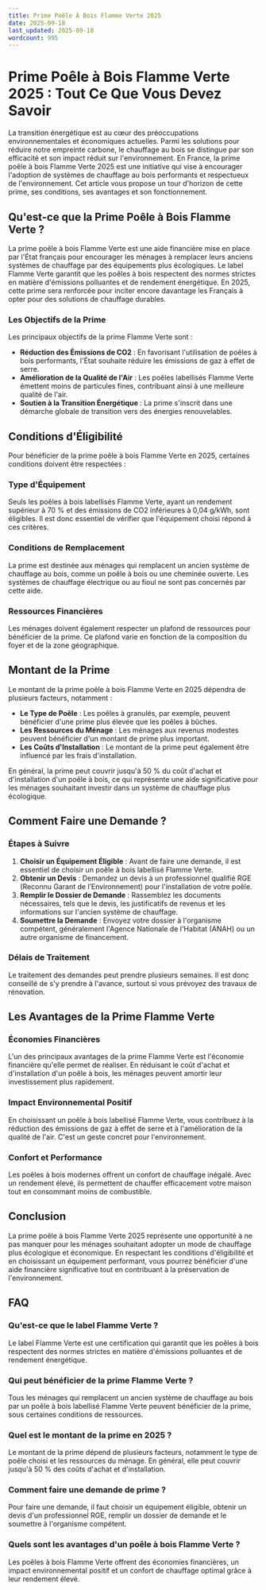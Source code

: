 ```yaml
---
title: Prime Poêle À Bois Flamme Verte 2025
date: 2025-09-18
last_updated: 2025-09-18
wordcount: 995
---
```


# Prime Poêle à Bois Flamme Verte 2025 : Tout Ce Que Vous Devez Savoir

La transition énergétique est au cœur des préoccupations environnementales et économiques actuelles. Parmi les solutions pour réduire notre empreinte carbone, le chauffage au bois se distingue par son efficacité et son impact réduit sur l'environnement. En France, la prime poêle à bois Flamme Verte 2025 est une initiative qui vise à encourager l'adoption de systèmes de chauffage au bois performants et respectueux de l'environnement. Cet article vous propose un tour d'horizon de cette prime, ses conditions, ses avantages et son fonctionnement.

## Qu'est-ce que la Prime Poêle à Bois Flamme Verte ?

La prime poêle à bois Flamme Verte est une aide financière mise en place par l'État français pour encourager les ménages à remplacer leurs anciens systèmes de chauffage par des équipements plus écologiques. Le label Flamme Verte garantit que les poêles à bois respectent des normes strictes en matière d'émissions polluantes et de rendement énergétique. En 2025, cette prime sera renforcée pour inciter encore davantage les Français à opter pour des solutions de chauffage durables.

### Les Objectifs de la Prime

Les principaux objectifs de la prime Flamme Verte sont :

- **Réduction des Émissions de CO2** : En favorisant l'utilisation de poêles à bois performants, l'État souhaite réduire les émissions de gaz à effet de serre.
- **Amélioration de la Qualité de l'Air** : Les poêles labellisés Flamme Verte émettent moins de particules fines, contribuant ainsi à une meilleure qualité de l'air.
- **Soutien à la Transition Énergétique** : La prime s'inscrit dans une démarche globale de transition vers des énergies renouvelables.

## Conditions d'Éligibilité

Pour bénéficier de la prime poêle à bois Flamme Verte en 2025, certaines conditions doivent être respectées :

### Type d'Équipement

Seuls les poêles à bois labellisés Flamme Verte, ayant un rendement supérieur à 70 % et des émissions de CO2 inférieures à 0,04 g/kWh, sont éligibles. Il est donc essentiel de vérifier que l'équipement choisi répond à ces critères.

### Conditions de Remplacement

La prime est destinée aux ménages qui remplacent un ancien système de chauffage au bois, comme un poêle à bois ou une cheminée ouverte. Les systèmes de chauffage électrique ou au fioul ne sont pas concernés par cette aide.

### Ressources Financières

Les ménages doivent également respecter un plafond de ressources pour bénéficier de la prime. Ce plafond varie en fonction de la composition du foyer et de la zone géographique.

## Montant de la Prime

Le montant de la prime poêle à bois Flamme Verte en 2025 dépendra de plusieurs facteurs, notamment :

- **Le Type de Poêle** : Les poêles à granulés, par exemple, peuvent bénéficier d'une prime plus élevée que les poêles à bûches.
- **Les Ressources du Ménage** : Les ménages aux revenus modestes peuvent bénéficier d'un montant de prime plus important.
- **Les Coûts d'Installation** : Le montant de la prime peut également être influencé par les frais d'installation.

En général, la prime peut couvrir jusqu'à 50 % du coût d'achat et d'installation d'un poêle à bois, ce qui représente une aide significative pour les ménages souhaitant investir dans un système de chauffage plus écologique.

## Comment Faire une Demande ?

### Étapes à Suivre

1. **Choisir un Équipement Éligible** : Avant de faire une demande, il est essentiel de choisir un poêle à bois labellisé Flamme Verte.
2. **Obtenir un Devis** : Demandez un devis à un professionnel qualifié RGE (Reconnu Garant de l’Environnement) pour l'installation de votre poêle.
3. **Remplir le Dossier de Demande** : Rassemblez les documents nécessaires, tels que le devis, les justificatifs de revenus et les informations sur l'ancien système de chauffage.
4. **Soumettre la Demande** : Envoyez votre dossier à l'organisme compétent, généralement l'Agence Nationale de l'Habitat (ANAH) ou un autre organisme de financement.

### Délais de Traitement

Le traitement des demandes peut prendre plusieurs semaines. Il est donc conseillé de s'y prendre à l'avance, surtout si vous prévoyez des travaux de rénovation.

## Les Avantages de la Prime Flamme Verte

### Économies Financières

L'un des principaux avantages de la prime Flamme Verte est l'économie financière qu'elle permet de réaliser. En réduisant le coût d'achat et d'installation d'un poêle à bois, les ménages peuvent amortir leur investissement plus rapidement.

### Impact Environnemental Positif

En choisissant un poêle à bois labellisé Flamme Verte, vous contribuez à la réduction des émissions de gaz à effet de serre et à l'amélioration de la qualité de l'air. C'est un geste concret pour l'environnement.

### Confort et Performance

Les poêles à bois modernes offrent un confort de chauffage inégalé. Avec un rendement élevé, ils permettent de chauffer efficacement votre maison tout en consommant moins de combustible.

## Conclusion

La prime poêle à bois Flamme Verte 2025 représente une opportunité à ne pas manquer pour les ménages souhaitant adopter un mode de chauffage plus écologique et économique. En respectant les conditions d'éligibilité et en choisissant un équipement performant, vous pourrez bénéficier d'une aide financière significative tout en contribuant à la préservation de l'environnement. 

## FAQ

### Qu'est-ce que le label Flamme Verte ?

Le label Flamme Verte est une certification qui garantit que les poêles à bois respectent des normes strictes en matière d'émissions polluantes et de rendement énergétique.

### Qui peut bénéficier de la prime Flamme Verte ?

Tous les ménages qui remplacent un ancien système de chauffage au bois par un poêle à bois labellisé Flamme Verte peuvent bénéficier de la prime, sous certaines conditions de ressources.

### Quel est le montant de la prime en 2025 ?

Le montant de la prime dépend de plusieurs facteurs, notamment le type de poêle choisi et les ressources du ménage. En général, elle peut couvrir jusqu'à 50 % des coûts d'achat et d'installation.

### Comment faire une demande de prime ?

Pour faire une demande, il faut choisir un équipement éligible, obtenir un devis d'un professionnel RGE, remplir un dossier de demande et le soumettre à l'organisme compétent.

### Quels sont les avantages d'un poêle à bois Flamme Verte ?

Les poêles à bois Flamme Verte offrent des économies financières, un impact environnemental positif et un confort de chauffage optimal grâce à leur rendement élevé.